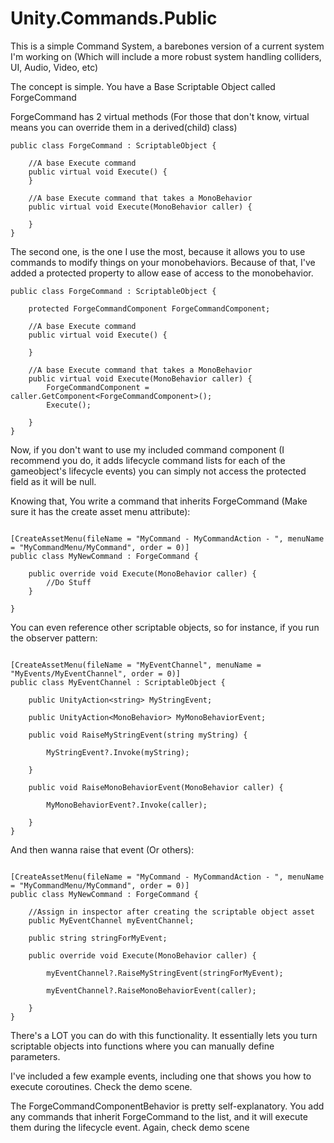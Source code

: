 # Unity.Commands.Public
This is a simple Command System, a barebones version of a current system I'm working on (Which will include a more robust system handling colliders, UI, Audio, Video, etc)

The concept is simple. You have a Base Scriptable Object called ForgeCommand



ForgeCommand has 2 virtual methods (For those that don't know, virtual means you can override them in a derived(child) class)

```*.csharp
public class ForgeCommand : ScriptableObject {
    
    //A base Execute command
    public virtual void Execute() {
    }
    
    //A base Execute command that takes a MonoBehavior
    public virtual void Execute(MonoBehavior caller) {
        
    }
}
```

The second one, is the one I use the most, because it allows you to use commands to modify things on your monobehaviors.
Because of that, I've added a protected property to allow ease of access to the monobehavior.

```*.csharp
public class ForgeCommand : ScriptableObject {
    
    protected ForgeCommandComponent ForgeCommandComponent;
    
    //A base Execute command
    public virtual void Execute() {
    
    }
    
    //A base Execute command that takes a MonoBehavior
    public virtual void Execute(MonoBehavior caller) {        
        ForgeCommandComponent = caller.GetComponent<ForgeCommandComponent>();
        Execute();
        
    }
}
```

Now, if you don't want to use my included command component (I recommend you do, it adds lifecycle command lists for each of the gameobject's lifecycle events)
you can simply not access the protected field as it will be null.


Knowing that, You write a command that inherits ForgeCommand (Make sure it has the create asset menu attribute):

```*.csharp

[CreateAssetMenu(fileName = "MyCommand - MyCommandAction - ", menuName = "MyCommandMenu/MyCommand", order = 0)]
public class MyNewCommand : ForgeCommand {

    public override void Execute(MonoBehavior caller) {
        //Do Stuff
    }
    
}
```

You can even reference other scriptable objects, so for instance, if you run the observer pattern:


```*.csharp

[CreateAssetMenu(fileName = "MyEventChannel", menuName = "MyEvents/MyEventChannel", order = 0)]
public class MyEventChannel : ScriptableObject {

    public UnityAction<string> MyStringEvent;
    
    public UnityAction<MonoBehavior> MyMonoBehaviorEvent;
    
    public void RaiseMyStringEvent(string myString) {
    
        MyStringEvent?.Invoke(myString);
        
    }
    
    public void RaiseMonoBehaviorEvent(MonoBehavior caller) {
    
        MyMonoBehaviorEvent?.Invoke(caller);
        
    }
}
```

And then wanna raise that event (Or others):

```*.csharp

[CreateAssetMenu(fileName = "MyCommand - MyCommandAction - ", menuName = "MyCommandMenu/MyCommand", order = 0)]
public class MyNewCommand : ForgeCommand {
    
    //Assign in inspector after creating the scriptable object asset    
    public MyEventChannel myEventChannel;
    
    public string stringForMyEvent;

    public override void Execute(MonoBehavior caller) {
    
        myEventChannel?.RaiseMyStringEvent(stringForMyEvent);
        
        myEventChannel?.RaiseMonoBehaviorEvent(caller);
        
    }
}
```

There's a LOT you can do with this functionality. It essentially lets you turn scriptable objects into functions where you can manually define parameters.



I've included a few example events, including one that shows you how to execute coroutines.
Check the demo scene.

The ForgeCommandComponentBehavior is pretty self-explanatory. You add any commands that inherit ForgeCommand to the list, and it will execute them during the lifecycle event. Again, check demo scene